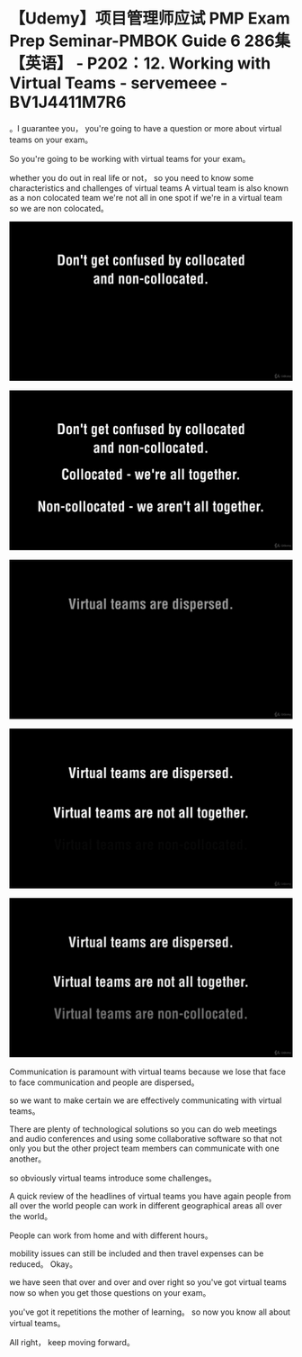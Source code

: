 # 【Udemy】项目管理师应试 PMP Exam Prep Seminar-PMBOK Guide 6  286集【英语】 - P202：12. Working with Virtual Teams - servemeee - BV1J4411M7R6

。I guarantee you， you're going to have a question or more about virtual teams on your exam。

So you're going to be working with virtual teams for your exam。

 whether you do out in real life or not， so you need to know some characteristics and challenges of virtual teams A virtual team is also known as a non colocated team we're not all in one spot if we're in a virtual team so we are non colocated。



![](img/d1c05b8c2eed9ff1b204ef93dc68642f_1.png)

![](img/d1c05b8c2eed9ff1b204ef93dc68642f_2.png)

![](img/d1c05b8c2eed9ff1b204ef93dc68642f_3.png)

![](img/d1c05b8c2eed9ff1b204ef93dc68642f_4.png)

![](img/d1c05b8c2eed9ff1b204ef93dc68642f_5.png)

Communication is paramount with virtual teams because we lose that face to face communication and people are dispersed。

 so we want to make certain we are effectively communicating with virtual teams。

There are plenty of technological solutions so you can do web meetings and audio conferences and using some collaborative software so that not only you but the other project team members can communicate with one another。

 so obviously virtual teams introduce some challenges。

A quick review of the headlines of virtual teams you have again people from all over the world people can work in different geographical areas all over the world。

 People can work from home and with different hours。

 mobility issues can still be included and then travel expenses can be reduced。 Okay。

 we have seen that over and over and over right so you've got virtual teams now so when you get those questions on your exam。

 you've got it repetitions the mother of learning。 so now you know all about virtual teams。

 All right， keep moving forward。